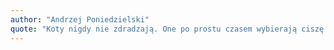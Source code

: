 ```yaml
---
author: "Andrzej Poniedzielski"
quote: "Koty nigdy nie zdradzają. One po prostu czasem wybierają ciszę."
---
```

